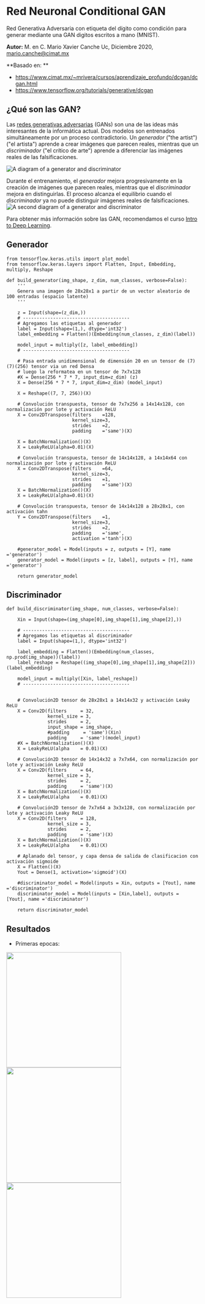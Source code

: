 # Red Neuronal Conditional GAN

Red Generativa Adversaria con etiqueta del dígito como condición para generar mediante una GAN digitos escritos a mano (MNIST).

**Autor:** M. en C. Mario Xavier Canche Uc, Diciembre 2020, mario.canche@cimat.mx  

**Basado en: **
- https://www.cimat.mx/~mrivera/cursos/aprendizaje_profundo/dcgan/dcgan.html  
- https://www.tensorflow.org/tutorials/generative/dcgan

## ¿Qué son las GAN?
Las [redes generativas adversarias](https://arxiv.org/abs/1406.2661) (GANs) son una de las ideas más interesantes de la informática actual. Dos modelos son entrenados simultáneamente por un proceso contradictorio. Un *generador* ("the artist")  ("el artista") aprende a crear imágenes que parecen reales, mientras que un *discriminador* ("el crítico de arte") aprende a diferenciar las imágenes reales de las falsificaciones.

![A diagram of a generator and discriminator](./images/gan1.png)

Durante el entrenamiento, el *generador* mejora progresivamente en la creación de imágenes que parecen reales, mientras que el *discriminador* mejora en distinguirlas. El proceso alcanza el equilibrio cuando el *discriminador* ya no puede distinguir imágenes reales de falsificaciones.
![A second diagram of a generator and discriminator](./images/gan2.png)

Para obtener más información sobre las GAN, recomendamos el curso [Intro to Deep Learning](http://introtodeeplearning.com/).

## Generador
```
from tensorflow.keras.utils import plot_model
from tensorflow.keras.layers import Flatten, Input, Embedding, multiply, Reshape

def build_generator(img_shape, z_dim, num_classes, verbose=False):
    '''
    Genera una imagen de 28x28x1 a partir de un vector aleatorio de 100 entradas (espacio latente)
    '''

    z = Input(shape=(z_dim,))
    # ---------------------------------------
    # Agregamos las etiquetas al generador
    label = Input(shape=(1,), dtype='int32')
    label_embedding = Flatten()(Embedding(num_classes, z_dim)(label))

    model_input = multiply([z, label_embedding])
    # ---------------------------------------

    # Pasa entrada unidimensional de dimensión 20 en un tensor de (7)(7)(256) tensor via un red Densa
    # luego la reformatea en un tensor de 7x7x128
    #X = Dense(256 * 7 * 7, input_dim=z_dim) (z)
    X = Dense(256 * 7 * 7, input_dim=z_dim) (model_input)

    X = Reshape((7, 7, 256))(X)

    # Convolución transpuesta, tensor de 7x7x256 a 14x14x128, con normalización por lote y activación ReLU
    X = Conv2DTranspose(filters    =128, 
                        kernel_size=3, 
                        strides    =2, 
                        padding    ='same')(X)

    X = BatchNormalization()(X)
    X = LeakyReLU(alpha=0.01)(X)
    
    # Convolución transpuesta, tensor de 14x14x128, a 14x14x64 con normalización por lote y activación ReLU
    X = Conv2DTranspose(filters    =64, 
                        kernel_size=3, 
                        strides    =1, 
                        padding    ='same')(X)
    X = BatchNormalization()(X)
    X = LeakyReLU(alpha=0.01)(X)
    
    # Convolución transpuesta, tensor de 14x14x128 a 28x28x1, con activación tahn
    Y = Conv2DTranspose(filters    =1, 
                        kernel_size=3, 
                        strides    =2, 
                        padding    ='same',
                        activation ='tanh')(X)
    
    #generator_model = Model(inputs = z, outputs = [Y], name ='generator')
    generator_model = Model(inputs = [z, label], outputs = [Y], name ='generator')
    
    return generator_model
```

## Discriminador
```
def build_discriminator(img_shape, num_classes, verbose=False):

    Xin = Input(shape=(img_shape[0],img_shape[1],img_shape[2],))

    # ---------------------------------------
    # Agregamos las etiquetas al discriminador
    label = Input(shape=(1,), dtype='int32')

    label_embedding = Flatten()(Embedding(num_classes, np.prod(img_shape))(label))
    label_reshape = Reshape((img_shape[0],img_shape[1],img_shape[2]))(label_embedding)

    model_input = multiply([Xin, label_reshape])
    # ---------------------------------------


    # Convolución2D tensor de 28x28x1 a 14x14x32 y activación Leaky ReLU
    X = Conv2D(filters     = 32, 
               kernel_size = 3, 
               strides     = 2, 
               input_shape = img_shape, 
               #padding     = 'same')(Xin)
               padding     = 'same')(model_input)
    #X = BatchNormalization()(X)
    X = LeakyReLU(alpha    = 0.01)(X)

    # Convolución2D tensor de 14x14x32 a 7x7x64, con normalización por lote y activación Leaky ReLU
    X = Conv2D(filters     = 64, 
               kernel_size = 3, 
               strides     = 2, 
               padding     = 'same')(X)
    X = BatchNormalization()(X)
    X = LeakyReLU(alpha    = 0.01)(X)
    
    # Convolución2D tensor de 7x7x64 a 3x3x128, con normalización por lote y activación Leaky ReLU
    X = Conv2D(filters     = 128, 
               kernel_size = 3, 
               strides     = 2,  
               padding     = 'same')(X)
    X = BatchNormalization()(X)
    X = LeakyReLU(alpha    = 0.01)(X)

    # Aplanado del tensor, y capa densa de salida de clasificacion con activación sigmoide
    X = Flatten()(X)
    Yout = Dense(1, activation='sigmoid')(X)

    #discriminator_model = Model(inputs = Xin, outputs = [Yout], name ='discriminator')
    discriminator_model = Model(inputs = [Xin,label], outputs = [Yout], name ='discriminator')

    return discriminator_model
```

## Resultados
- Primeras epocas:
<img src="images/epoca1.png" width="300">
<img src="images/epoca2.png" width="300">
<img src="images/epoca3.png" width="300">

